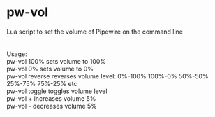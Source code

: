# pw-vol
Lua script to set the volume of Pipewire on the command line<br>
<br>
<br>
Usage: <br>
pw-vol 100%    sets volume to 100%<br>
pw-vol 0%      sets volume to 0%<br>
pw-vol reverse reverses volume level: 0%-100% 100%-0% 50%-50% 25%-75% 75%-25% etc<br>
pw-vol toggle  toggles volume level<br>
pw-vol +       increases volume 5%<br>
pw-vol -       decreases volume 5%<br>
